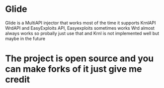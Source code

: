 # Glide
Glide is a MultiAPI injector that works most of the time it supports KrnlAPI
WrdAPI and EasyExploits API, Easyexploits sometimes works Wrd almost always works so probally just use that
and Krnl is not implemented well but maybe in the future

# The project is open source and you can make forks of it just give me credit
